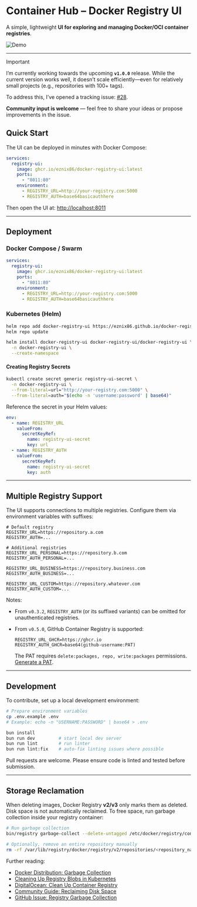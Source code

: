 # Container Hub – Docker Registry UI

A simple, lightweight **UI for exploring and managing Docker/OCI container registries**.

![Demo](./docs/images/container-hub.gif)

---

> [!IMPORTANT]
> I’m currently working towards the upcoming **`v1.0.0`** release. While the current version works well, it doesn’t scale efficiently—even for relatively small projects (e.g., repositories with 100+ tags).
>
> To address this, I’ve opened a tracking issue: [#28](https://github.com/eznix86/docker-registry-ui/issues/28).
>
> **Community input is welcome** — feel free to share your ideas or propose improvements in the issue.


## Quick Start

The UI can be deployed in minutes with Docker Compose:

```yaml
services:
  registry-ui:
    image: ghcr.io/eznix86/docker-registry-ui:latest
    ports:
      - "8011:80"
    environment:
      - REGISTRY_URL=http://your-registry.com:5000
      - REGISTRY_AUTH=base64basicauthhere
```

Then open the UI at: [http://localhost:8011](http://localhost:8011)

---

## Deployment

### Docker Compose / Swarm

```yaml
services:
  registry-ui:
    image: ghcr.io/eznix86/docker-registry-ui:latest
    ports:
      - "8011:80"
    environment:
      - REGISTRY_URL=http://your-registry.com:5000
      - REGISTRY_AUTH=base64basicauthhere
```

### Kubernetes (Helm)

```sh
helm repo add docker-registry-ui https://eznix86.github.io/docker-registry-ui
helm repo update

helm install docker-registry-ui docker-registry-ui/docker-registry-ui \
  -n docker-registry-ui \
  --create-namespace
```

#### Creating Registry Secrets

```sh
kubectl create secret generic registry-ui-secret \
  -n docker-registry-ui \
  --from-literal=url="http://your-registry.com:5000" \
  --from-literal=auth="$(echo -n 'username:password' | base64)"
```

Reference the secret in your Helm values:

```yaml
env:
  - name: REGISTRY_URL
    valueFrom:
      secretKeyRef:
        name: registry-ui-secret
        key: url
  - name: REGISTRY_AUTH
    valueFrom:
      secretKeyRef:
        name: registry-ui-secret
        key: auth
```

---

## Multiple Registry Support

The UI supports connections to multiple registries. Configure them via environment variables with suffixes:

```env
# Default registry
REGISTRY_URL=https://repository.a.com
REGISTRY_AUTH=...

# Additional registries
REGISTRY_URL_PERSONAL=https://repository.b.com
REGISTRY_AUTH_PERSONAL=...

REGISTRY_URL_BUSINESS=https://repository.business.com
REGISTRY_AUTH_BUSINESS=...

REGISTRY_URL_CUSTOM=https://repository.whatever.com
REGISTRY_AUTH_CUSTOM=...
```

Notes:

* From `v0.3.2`, `REGISTRY_AUTH` (or its suffixed variants) can be omitted for unauthenticated registries.
* From `v0.5.0`, GitHub Container Registry is supported:

  ```env
  REGISTRY_URL_GHCR=https://ghcr.io
  REGISTRY_AUTH_GHCR=base64(github-username:PAT)
  ```

  The PAT requires `delete:packages, repo, write:packages` permissions. [Generate a PAT](https://github.com/settings/tokens).

---

## Development

To contribute, set up a local development environment:

```sh
# Prepare environment variables
cp .env.example .env
# Example: echo -n "USERNAME:PASSWORD" | base64 > .env

bun install
bun run dev         # start local dev server
bun run lint        # run linter
bun run lint:fix    # auto-fix linting issues where possible
```

Pull requests are welcome. Please ensure code is linted and tested before submission.

---

## Storage Reclamation

When deleting images, Docker Registry **v2/v3** only marks them as deleted. Disk space is not automatically reclaimed.
To free space, run garbage collection inside your registry container:

```sh
# Run garbage collection
bin/registry garbage-collect --delete-untagged /etc/docker/registry/config.yml

# Optionally, remove an entire repository manually
rm -rf /var/lib/registry/docker/registry/v2/repositories/<repository_name>
```

Further reading:

* [Docker Distribution: Garbage Collection](https://distribution.github.io/distribution/about/garbage-collection/)
* [Cleaning Up Registry Blobs in Kubernetes](https://thelinuxnotes.com/how-to-cleanup-container-registry-blobs-in-kubernetes-with-garbage-collection/)
* [DigitalOcean: Clean Up Container Registry](https://docs.digitalocean.com/products/container-registry/how-to/clean-up-container-registry/)
* [Community Guide: Reclaiming Disk Space](https://dev.to/limal/reclaiming-free-disk-space-from-a-private-docker-repository-30f5)
* [GitHub Issue: Registry Garbage Collection](https://github.com/distribution/distribution/issues/3178)

